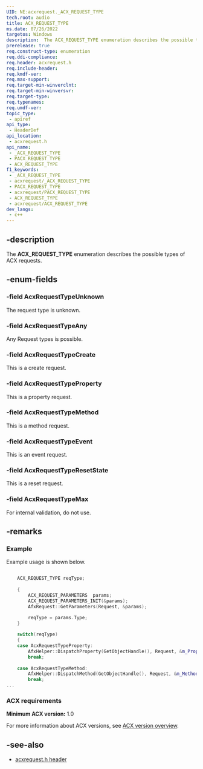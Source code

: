 ```yaml
---
UID: NE:acxrequest._ACX_REQUEST_TYPE
tech.root: audio
title: ACX_REQUEST_TYPE
ms.date: 07/26/2022
targetos: Windows
description:  The ACX_REQUEST_TYPE enumeration describes the possible types of ACX requests.
prerelease: true
req.construct-type: enumeration
req.ddi-compliance: 
req.header: acxrequest.h
req.include-header: 
req.kmdf-ver: 
req.max-support: 
req.target-min-winverclnt: 
req.target-min-winversvr: 
req.target-type: 
req.typenames: 
req.umdf-ver: 
topic_type:
 - apiref
api_type:
 - HeaderDef
api_location:
 - acxrequest.h
api_name:
 - _ACX_REQUEST_TYPE
 - PACX_REQUEST_TYPE
 - ACX_REQUEST_TYPE
f1_keywords:
 - _ACX_REQUEST_TYPE
 - acxrequest/_ACX_REQUEST_TYPE
 - PACX_REQUEST_TYPE
 - acxrequest/PACX_REQUEST_TYPE
 - ACX_REQUEST_TYPE
 - acxrequest/ACX_REQUEST_TYPE
dev_langs:
 - c++
---
```


## -description

The **ACX_REQUEST_TYPE** enumeration describes the possible types of ACX requests.

## -enum-fields

### -field AcxRequestTypeUnknown

The request type is unknown.

### -field AcxRequestTypeAny

Any Request types is possible.

### -field AcxRequestTypeCreate

This is a create request.

### -field AcxRequestTypeProperty

This is a property request.

### -field AcxRequestTypeMethod

This is a method request.

### -field AcxRequestTypeEvent

This is an event request.

### -field AcxRequestTypeResetState

This is a reset request.

### -field AcxRequestTypeMax

For internal validation, do not use.

## -remarks

### Example

Example usage is shown below.

```cpp

    ACX_REQUEST_TYPE reqType;
    
    {
        ACX_REQUEST_PARAMETERS  params;
        ACX_REQUEST_PARAMETERS_INIT(&params);
        AfxRequest::GetParameters(Request, &params);

        reqType = params.Type;
    }
    
    switch(reqType)
    {
    case AcxRequestTypeProperty:
        AfxHelper::DispatchProperty(GetObjectHandle(), Request, &m_Properties, recorder);
        break;
   
    case AcxRequestTypeMethod:
        AfxHelper::DispatchMethod(GetObjectHandle(), Request, &m_Methods, recorder);
        break;
...

```

### ACX requirements

**Minimum ACX version:** 1.0

For more information about ACX versions, see [ACX version overview](/windows-hardware/drivers/audio/acx-version-overview).

## -see-also

- [acxrequest.h header](index.md)
